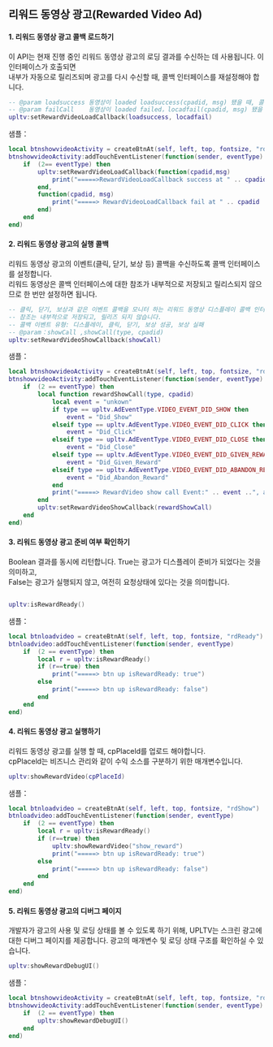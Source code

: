 ## 리워드 동영상 광고(Rewarded Video Ad)

#### 1. 리워드 동영상 광고 콜백 로드하기

이 API는 현재 진행 중인 리워드 동영상 광고의 로딩 결과를 수신하는 데 사용됩니다. 이 인터페이스가 호출되면 <br />
내부가 자동으로 릴리즈되며 광고를 다시 수신할 때, 콜백 인터페이스를 재설정해야 합니다.

```lua
-- @param loadsuccess 동영상이 loaded loadsuccess(cpadid, msg) 됐을 때, 콜백을 활성화 합니다.
-- @param failCall    동영상이 loaded failed，locadfail(cpadid, msg) 됐을 때, 콜백을 활성화 합니다.
upltv:setRewardVideoLoadCallback(loadsuccess, locadfail)
```
샘플：
```lua
local btnshowvideoActivity = createBtnAt(self, left, top, fontsize, "rdLoadCall")
btnshowvideoActivity:addTouchEventListener(function(sender, eventType)
    if  (2== eventType) then
        upltv:setRewardVideoLoadCallback(function(cpadid,msg)
            print("=====>RewardVideoLoadCallback success at " .. cpadid)         
        end,
        function(cpadid, msg)
            print("=====> RewardVideoLoadCallback fail at " .. cpadid .. " because of " .. msg)
        end)
    end
end)
```
#### 2. 리워드 동영상 광고의 실행 콜백
리워드 동영상 광고의 이벤트(클릭, 닫기, 보상 등) 콜백을 수신하도록 콜백 인터페이스를 설정합니다. <br />
리워드 동영상은 콜백 인터페이스에 대한 참조가 내부적으로 저장되고 릴리스되지 않으므로 한 번만 설정하면 됩니다.


```lua
-- 클릭, 닫기, 보상과 같은 이벤트 콜백을 모니터 하는 리워드 동영상 디스플레이 콜백 인터페이스를 설정합니다.
-- 참조는 내부적으로 저장되고, 릴리즈 되지 않습니다.
-- 콜백 이벤트 유형: 디스플레이, 클릭, 닫기, 보상 성공, 보상 실패
-- @param：showCall ,showCall(type, cpadid)
upltv:setRewardVideoShowCallback(showCall)
```

샘플：
```lua
local btnshowvideoActivity = createBtnAt(self, left, top, fontsize, "rdShowCall")
btnshowvideoActivity:addTouchEventListener(function(sender, eventType)
    if  (2 == eventType) then
        local function rewardShowCall(type, cpadid)
            local event = "unkown"
            if type == upltv.AdEventType.VIDEO_EVENT_DID_SHOW then
                event = "Did_Show"
            elseif type == upltv.AdEventType.VIDEO_EVENT_DID_CLICK then
                event = "Did_Click"
            elseif type == upltv.AdEventType.VIDEO_EVENT_DID_CLOSE then
                event = "Did_Close"
            elseif type == upltv.AdEventType.VIDEO_EVENT_DID_GIVEN_REWARD then
                event = "Did_Given_Reward"
            elseif type == upltv.AdEventType.VIDEO_EVENT_DID_ABANDON_REWARD then
                event = "Did_Abandon_Reward"
            end
            print("=====> RewardVideo show call Event:" .. event ..", at :" .. cpadid)
        end
        upltv:setRewardVideoShowCallback(rewardShowCall)
    end
end)
```
#### 3. 리워드 동영상 광고 준비 여부 확인하기

Boolean 결과를 동시에 리턴합니다.  True는 광고가 디스플레이 준비가 되었다는 것을 의미하고, <br />
False는 광고가 실행되지 않고, 여전히 요청상태에 있다는 것을 의미합니다.

  ```lua

upltv:isRewardReady()
```

샘플：
```lua
local btnloadvideo = createBtnAt(self, left, top, fontsize, "rdReady")
btnloadvideo:addTouchEventListener(function(sender, eventType)
    if  (2 == eventType) then
        local r = upltv:isRewardReady()
        if (r==true) then
            print("=====> btn up isRewardReady: true")
        else
            print("=====> btn up isRewardReady: false")
        end
    end
end)
```
#### 4. 리워드 동영상 광고 실행하기

리워드 동영상 광고를 실행 할 때, cpPlaceld를 업로드 해야합니다. <br />
cpPlaceld는 비즈니스 관리와 같이 수익 소스를 구분하기 위한 매개변수입니다.

```lua
upltv:showRewardVideo(cpPlaceId)
```
샘플：
```lua
local btnloadvideo = createBtnAt(self, left, top, fontsize, "rdShow")
btnloadvideo:addTouchEventListener(function(sender, eventType)
    if  (2 == eventType) then
        local r = upltv:isRewardReady()
        if (r==true) then
            upltv:showRewardVideo("show_reward")
            print("=====> btn up isRewardReady: true")
        else
            print("=====> btn up isRewardReady: false")
        end
    end
end)
```
#### 5. 리워드 동영상 광고의 디버그 페이지
개발자가 광고의 사용 및 로딩 상태를 볼 수 있도록 하기 위해, UPLTV는 스크린 광고에 대한 디버그 페이지를 제공합니다. 광고의 매개변수 및 로딩 상태 구조를 확인하실 수 있습니다.

```lua
upltv:showRewardDebugUI()
```
샘플：
```lua
local btnshowvideoActivity = createBtnAt(self, left, top, fontsize, "rdDebugUi")
btnshowvideoActivity:addTouchEventListener(function(sender, eventType)
    if  (2 == eventType) then
        upltv:showRewardDebugUI()
    end
end)
```
